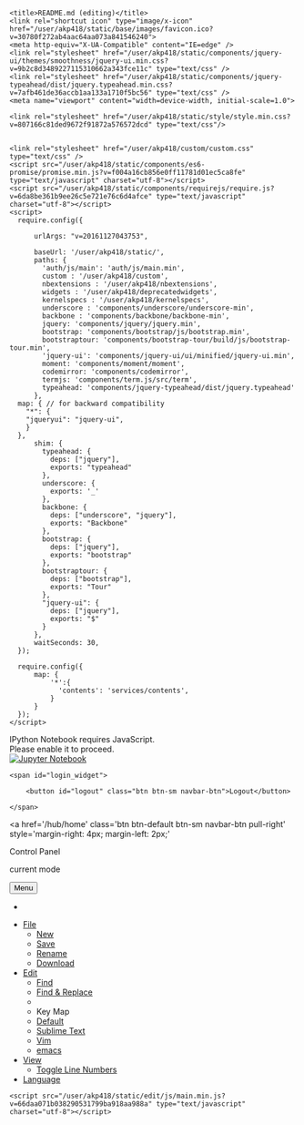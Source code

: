 
<!DOCTYPE HTML>
<html>

<head>
    <meta charset="utf-8">

    <title>README.md (editing)</title>
    <link rel="shortcut icon" type="image/x-icon" href="/user/akp418/static/base/images/favicon.ico?v=30780f272ab4aac64aa073a841546240">
    <meta http-equiv="X-UA-Compatible" content="IE=edge" />
    <link rel="stylesheet" href="/user/akp418/static/components/jquery-ui/themes/smoothness/jquery-ui.min.css?v=9b2c8d3489227115310662a343fce11c" type="text/css" />
    <link rel="stylesheet" href="/user/akp418/static/components/jquery-typeahead/dist/jquery.typeahead.min.css?v=7afb461de36accb1aa133a1710f5bc56" type="text/css" />
    <meta name="viewport" content="width=device-width, initial-scale=1.0">
    
    
<link rel="stylesheet" href="/user/akp418/static/components/codemirror/lib/codemirror.css?v=2336fb49f85e9fa887ada9af35223dce">
<link rel="stylesheet" href="/user/akp418/static/components/codemirror/addon/dialog/dialog.css?v=c89dce10b44d2882a024e7befc2b63f5">

    <link rel="stylesheet" href="/user/akp418/static/style/style.min.css?v=807166c81ded9672f91872a576572dcd" type="text/css"/>
    

    <link rel="stylesheet" href="/user/akp418/custom/custom.css" type="text/css" />
    <script src="/user/akp418/static/components/es6-promise/promise.min.js?v=f004a16cb856e0ff11781d01ec5ca8fe" type="text/javascript" charset="utf-8"></script>
    <script src="/user/akp418/static/components/requirejs/require.js?v=6da8be361b9ee26c5e721e76c6d4afce" type="text/javascript" charset="utf-8"></script>
    <script>
      require.config({
          
          urlArgs: "v=20161127043753",
          
          baseUrl: '/user/akp418/static/',
          paths: {
            'auth/js/main': 'auth/js/main.min',
            custom : '/user/akp418/custom',
            nbextensions : '/user/akp418/nbextensions',
            widgets : '/user/akp418/deprecatedwidgets',
            kernelspecs : '/user/akp418/kernelspecs',
            underscore : 'components/underscore/underscore-min',
            backbone : 'components/backbone/backbone-min',
            jquery: 'components/jquery/jquery.min',
            bootstrap: 'components/bootstrap/js/bootstrap.min',
            bootstraptour: 'components/bootstrap-tour/build/js/bootstrap-tour.min',
            'jquery-ui': 'components/jquery-ui/ui/minified/jquery-ui.min',
            moment: 'components/moment/moment',
            codemirror: 'components/codemirror',
            termjs: 'components/term.js/src/term',
            typeahead: 'components/jquery-typeahead/dist/jquery.typeahead'
          },
	  map: { // for backward compatibility
	    "*": {
		"jqueryui": "jquery-ui",
	    }
	  },
          shim: {
            typeahead: {
              deps: ["jquery"],
              exports: "typeahead"
            },
            underscore: {
              exports: '_'
            },
            backbone: {
              deps: ["underscore", "jquery"],
              exports: "Backbone"
            },
            bootstrap: {
              deps: ["jquery"],
              exports: "bootstrap"
            },
            bootstraptour: {
              deps: ["bootstrap"],
              exports: "Tour"
            },
            "jquery-ui": {
              deps: ["jquery"],
              exports: "$"
            }
          },
          waitSeconds: 30,
      });

      require.config({
          map: {
              '*':{
                'contents': 'services/contents',
              }
          }
      });
    </script>

    
    

</head>

<body class="edit_app " 
data-base-url="/user/akp418/"
data-file-path="homedirs/akp418/PUI2016_akp418/HW20_akp418/README.md"

>

<noscript>
    <div id='noscript'>
      IPython Notebook requires JavaScript.<br>
      Please enable it to proceed.
  </div>
</noscript>

<div id="header">
  <div id="header-container" class="container">
  <div id="ipython_notebook" class="nav navbar-brand pull-left"><a href="/user/akp418/tree" title='dashboard'><img src='/user/akp418/static/base/images/logo.png?v=7c4597ba713d804995e8f8dad448a397' alt='Jupyter Notebook'/></a></div>

  

  
  

    <span id="login_widget">
      
        <button id="logout" class="btn btn-sm navbar-btn">Logout</button>
      
    </span>

  

  

<a href='/hub/home'
 class='btn btn-default btn-sm navbar-btn pull-right'
 style='margin-right: 4px; margin-left: 2px;'
>
Control Panel</a>


  

<span id="save_widget" class="pull-left save_widget">
    <span class="filename"></span>
    <span class="last_modified"></span>
</span>


  </div>
  <div class="header-bar"></div>

  

<div id="menubar-container" class="container">
  <div id="menubar">
    <div id="menus" class="navbar navbar-default" role="navigation">
      <div class="container-fluid">
          <p  class="navbar-text indicator_area">
          <span id="current-mode" >current mode</span>
          </p>
        <button type="button" class="btn btn-default navbar-toggle" data-toggle="collapse" data-target=".navbar-collapse">
          <i class="fa fa-bars"></i>
          <span class="navbar-text">Menu</span>
        </button>
        <ul class="nav navbar-nav navbar-right">
          <li id="notification_area"></li>
        </ul>
        <div class="navbar-collapse collapse">
          <ul class="nav navbar-nav">
            <li class="dropdown"><a href="#" class="dropdown-toggle" data-toggle="dropdown">File</a>
              <ul id="file-menu" class="dropdown-menu">
                <li id="new-file"><a href="#">New</a></li>
                <li id="save-file"><a href="#">Save</a></li>
                <li id="rename-file"><a href="#">Rename</a></li>
                <li id="download-file"><a href="#">Download</a></li>
              </ul>
            </li>
            <li class="dropdown"><a href="#" class="dropdown-toggle" data-toggle="dropdown">Edit</a>
              <ul id="edit-menu" class="dropdown-menu">
                <li id="menu-find"><a href="#">Find</a></li>
                <li id="menu-replace"><a href="#">Find &amp; Replace</a></li>
                <li class="divider"></li>
                <li class="dropdown-header">Key Map</li>
                <li id="menu-keymap-default"><a href="#">Default<i class="fa"></i></a></li>
                <li id="menu-keymap-sublime"><a href="#">Sublime Text<i class="fa"></i></a></li>
                <li id="menu-keymap-vim"><a href="#">Vim<i class="fa"></i></a></li>
                <li id="menu-keymap-emacs"><a href="#">emacs<i class="fa"></i></a></li>
              </ul>
            </li>
            <li class="dropdown"><a href="#" class="dropdown-toggle" data-toggle="dropdown">View</a>
              <ul id="view-menu" class="dropdown-menu">
                <li id="menu-line-numbers"><a href="#">Toggle Line Numbers</a></li>
              </ul>
            </li>
            <li class="dropdown"><a href="#" class="dropdown-toggle" data-toggle="dropdown">Language</a>
              <ul id="mode-menu" class="dropdown-menu">
              </ul>
            </li>
          </ul>
        </div>
      </div>
    </div>
  </div>
</div>

<div class="lower-header-bar"></div>


</div>

<div id="site">


<div id="texteditor-backdrop">
<div id="texteditor-container" class="container"></div>
</div>


</div>






    



    <script src="/user/akp418/static/edit/js/main.min.js?v=66daa071b038290531799ba918aa988a" type="text/javascript" charset="utf-8"></script>



</body>

</html>
